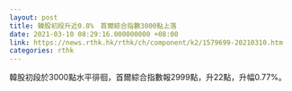```yaml
---
layout: post
title: 韓股初段升近0.8%　首爾綜合指數3000點上落
date: 2021-03-10 08:29:16.000000000 +08:00
link: https://news.rthk.hk/rthk/ch/component/k2/1579699-20210310.htm
categories: rthk
---
```


韓股初段於3000點水平徘徊，首爾綜合指數報2999點，升22點，升幅0.77%。
